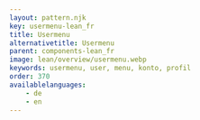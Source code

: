 ```yaml
---
layout: pattern.njk
key: usermenu-lean_fr
title: Usermenu
alternativetitle: Usermenu
parent: components-lean_fr
image: lean/overview/usermenu.webp
keywords: usermenu, user, menu, konto, profil
order: 370
availablelanguages: 
    - de
    - en
---
```


